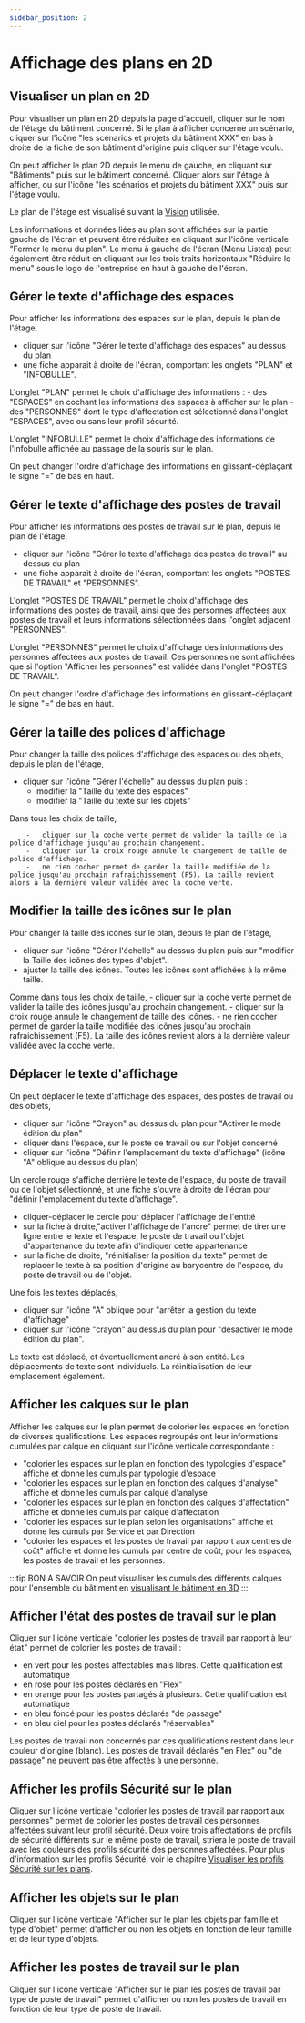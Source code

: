 ```yaml
---
sidebar_position: 2
---
```

# Affichage des plans en 2D

## Visualiser un plan en 2D

Pour visualiser un plan en 2D depuis la page d'accueil, cliquer sur le nom de l'étage du bâtiment concerné.
Si le plan à afficher concerne un scénario, cliquer sur l'icône "les scénarios et projets du bâtiment XXX" en bas à droite de la fiche de son bâtiment d'origine puis cliquer sur l'étage voulu.

On peut afficher le plan 2D depuis le menu de gauche, en cliquant sur "Bâtiments" puis sur le bâtiment concerné.
Cliquer alors sur l'étage à afficher, ou sur l'icône "les scénarios et projets du bâtiment XXX" puis sur l'étage voulu.

Le plan de l'étage est visualisé suivant la [Vision](/docs/courses/views/planviews.md) utilisée.

Les informations et données liées au plan sont affichées sur la partie gauche de l'écran et peuvent être réduites en cliquant sur l'icône verticale "Fermer le menu du plan".
Le menu à gauche de l'écran (Menu Listes) peut également être réduit en cliquant sur les trois traits horizontaux "Réduire le menu" sous le logo de l'entreprise en haut à gauche de l'écran.

## Gérer le texte d'affichage des espaces

Pour afficher les informations des espaces sur le plan, depuis le plan de l'étage,

-   cliquer sur l'icône "Gérer le texte d'affichage des espaces" au dessus du plan
-   une fiche apparait à droite de l'écran, comportant les onglets "PLAN" et "INFOBULLE".

L'onglet "PLAN" permet le choix d'affichage des informations : 
    -   des "ESPACES" en cochant les informations des espaces à afficher sur le plan
    -   des "PERSONNES" dont le type d'affectation est sélectionné dans l'onglet "ESPACES", avec ou sans leur profil sécurité.

L'onglet "INFOBULLE" permet le choix d'affichage des informations de l'infobulle affichée au passage de la souris sur le plan.

 On peut changer l'ordre d'affichage des informations en glissant-déplaçant le signe "=" de bas en haut.

## Gérer le texte d'affichage des postes de travail

Pour afficher les informations des postes de travail sur le plan, depuis le plan de l'étage,

-   cliquer sur l'icône "Gérer le texte d'affichage des postes de travail" au dessus du plan
-   une fiche apparait à droite de l'écran, comportant les onglets "POSTES DE TRAVAIL" et "PERSONNES".

L'onglet "POSTES DE TRAVAIL" permet le choix d'affichage des informations des postes de travail, ainsi que des personnes affectées aux postes de travail et leurs informations sélectionnées dans l'onglet adjacent "PERSONNES".

L'onglet "PERSONNES" permet le choix d'affichage des informations des personnes affectées aux postes de travail. Ces personnes ne sont affichées que si l'option "Afficher les personnes" est validée dans l'onglet "POSTES DE TRAVAIL".

 On peut changer l'ordre d'affichage des informations en glissant-déplaçant le signe "=" de bas en haut.


## Gérer la taille des polices d'affichage

Pour changer la taille des polices d'affichage des espaces ou des objets, depuis le plan de l'étage,

-   cliquer sur l'icône "Gérer l'échelle" au dessus du plan puis :
    -   modifier la "Taille du texte des espaces"
    -   modifier la "Taille du texte sur les objets"

Dans tous les choix de taille,

        -   cliquer sur la coche verte permet de valider la taille de la police d'affichage jusqu'au prochain changement.
        -   cliquer sur la croix rouge annule le changement de taille de police d'affichage.
        -   ne rien cocher permet de garder la taille modifiée de la police jusqu'au prochain rafraichissement (F5). La taille revient alors à la dernière valeur validée avec la coche verte.

## Modifier la taille des icônes sur le plan

Pour changer la taille des icônes sur le plan, depuis le plan de l'étage,

-   cliquer sur l'icône "Gérer l'échelle" au dessus du plan puis sur "modifier la Taille des icônes des types d'objet".
-   ajuster la taille des icônes. Toutes les icônes sont affichées à la même taille.

Comme dans tous les choix de taille,
        -   cliquer sur la coche verte permet de valider la taille des icônes jusqu'au prochain changement.
        -   cliquer sur la croix rouge annule le changement de taille des icônes.
        -   ne rien cocher permet de garder la taille modifiée des icônes jusqu'au prochain rafraichissement (F5). La taille des icônes revient alors à la dernière valeur validée avec la coche verte.


## Déplacer le texte d'affichage

On peut déplacer le texte d'affichage des espaces, des postes de travail ou des objets,

-   cliquer sur l'icône "Crayon" au dessus du plan pour "Activer le mode édition du plan"
-   cliquer dans l'espace, sur le poste de travail ou sur l'objet concerné
-   cliquer sur l'icône "Définir l'emplacement du texte d'affichage" (icône "A" oblique au dessus du plan)

Un cercle rouge s'affiche derrière le texte de l'espace, du poste de travail ou de l'objet sélectionné, et une fiche s'ouvre à droite de l'écran pour "définir l'emplacement du texte d'affichage".

-   cliquer-déplacer le cercle pour déplacer l'affichage de l'entité
-   sur la fiche à droite,"activer l'affichage de l'ancre" permet de tirer une ligne entre le texte et l'espace, le poste de travail ou l'objet d'appartenance du texte afin d'indiquer cette appartenance
-   sur la fiche de droite, "réinitialiser la position du texte" permet de replacer le texte à sa position d'origine au barycentre de l'espace, du poste de travail ou de l'objet.

Une fois les textes déplacés,
-   cliquer sur l'icône "A" oblique pour "arrêter la gestion du texte d'affichage"
-   cliquer sur l'icône "crayon" au dessus du plan pour "désactiver le mode édition du plan".

Le texte est déplacé, et éventuellement ancré à son entité.
Les déplacements de texte sont individuels. La réinitialisation de leur emplacement également.


## Afficher les calques sur le plan

Afficher les calques sur le plan permet de colorier les espaces en fonction de diverses qualifications.
Les espaces regroupés ont leur informations cumulées par calque en cliquant sur l'icône verticale correspondante :

-   "colorier les espaces sur le plan en fonction des typologies d'espace" affiche et donne les cumuls par typologie d'espace
-   "colorier les espaces sur le plan en fonction des calques d'analyse" affiche et donne les cumuls par calque d'analyse
-   "colorier les espaces sur le plan en fonction des calques d'affectation" affiche et donne les cumuls par calque d'affectation
-   "colorier les espaces sur le plan selon les organisations" affiche et donne les cumuls par Service et par Direction
-   "colorier les espaces et les postes de travail par rapport aux centres de coût" affiche et donne les cumuls par centre de coût, pour les espaces, les postes de travail et les personnes.

:::tip BON A SAVOIR
On peut visualiser les cumuls des différents calques pour l'ensemble du bâtiment en [visualisant le bâtiment en 3D](/docs/courses/views/3Dviews.md#afficher-le-plan-3d-dun-bâtiment)
:::

## Afficher l'état des postes de travail sur le plan

Cliquer sur l'icône verticale "colorier les postes de travail par rapport à leur état" permet de colorier les postes de travail :
-   en vert pour les postes affectables mais libres. Cette qualification est automatique
-   en rose pour les postes déclarés en "Flex"
-   en orange pour les postes partagés à plusieurs. Cette qualification est automatique
-   en bleu foncé pour les postes déclarés "de passage"
-   en bleu ciel pour les postes déclarés "réservables"

Les postes de travail non concernés par ces qualifications restent dans leur couleur d'origine (blanc).
Les postes de travail déclarés "en Flex" ou "de passage" ne peuvent pas être affectés à une personne.

## Afficher les profils Sécurité sur le plan

Cliquer sur l'icône verticale "colorier les postes de travail par rapport aux personnes" permet de colorier les postes de travail des personnes affectées suivant leur profil sécurité.
Deux voire trois affectations de profils de sécurité différents sur le même poste de travail, striera le poste de travail avec les couleurs des profils sécurité des personnes affectées.
Pour plus d'information sur les profils Sécurité, voir le chapitre [Visualiser les profils Sécurité sur les plans](/docs/tutorials/person/personSecurityProfile/list.md#visualiser-les-profils-s%C3%A9curit%C3%A9-sur-les-plans).


## Afficher les objets sur le plan

Cliquer sur l'icône verticale "Afficher sur le plan les objets par famille et type d'objet" permet d'afficher ou non les objets en fonction de leur famille et de leur type d'objets.

## Afficher les postes de travail sur le plan

Cliquer sur l'icône verticale "Afficher sur le plan les postes de travail par type de poste de travail" permet d'afficher ou non les postes de travail en fonction de leur type de poste de travail.